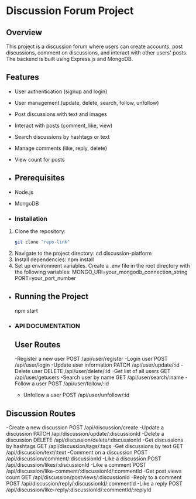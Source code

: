 # Discussion Forum Project
## Overview
This project is a discussion forum where users can create accounts, post discussions, comment on discussions, and interact with other users' posts. The backend is built using Express.js and MongoDB.

## Features
- User authentication (signup and login)
- User management (update, delete, search, follow, unfollow)
- Post discussions with text and images
- Interact with posts (comment, like, view)
- Search discussions by hashtags or text
- Manage comments (like, reply, delete)
- View count for posts

- ## Prerequisites
- Node.js
- MongoDB

- ### Installation
1. Clone the repository:
   ```sh
   git clone "repo-link"
2. Navigate to the project directory:
   cd discussion-platform
3. Install dependencies:
   npm install
4. Set up environment variables. Create a .env file in the root directory with the following variables:
   MONGO_URI=your_mongodb_connection_string
   PORT=your_port_number
   
- ## Running the Project
  npm start

- ### API DOCUMENTATION
  ## User Routes
  -Register a new user
   POST /api/user/register
  -Login user
   POST /api/user/login
  -Update user information
   PATCH /api/user/update/:id
  -Delete user
   DELETE /api/user/delete/:id
  -Get list of all users
   GET /api/user/getusers
  -Search user by name
   GET /api/user/search/:name
  -Follow a user
   POST /api/user/follow/:id
  - Unfollow a user
    POST /api/user/unfollow/:id
## Discussion Routes
  -Create a new discussion
   POST /api/discussion/create
  -Update a discussion
   PATCH /api/discussion/update/:discussionId
  -Delete a discussion
   DELETE /api/discussion/delete/:discussionId
  -Get discussions by hashtags
   GET /api/discussion/tags/:tags
  -Get discussions by text
   GET /api/discussion/text/:text
  -Comment on a discussion
   POST /api/discussion/comment/:discussionId
  -Like a discussion
   POST /api/discussion/likes/:discussionId
  -Like a comment
   POST /api/discussion/like-comment/:discussionId/:commentId
  -Get post views count
   GET /api/discussion/postviews/:discussionId
  -Reply to a comment
   POST /api/discussion/reply/:discussionId/:commentId
  -Like a reply
   POST /api/discussion/like-reply/:discussionId/:commentId/:replyId


